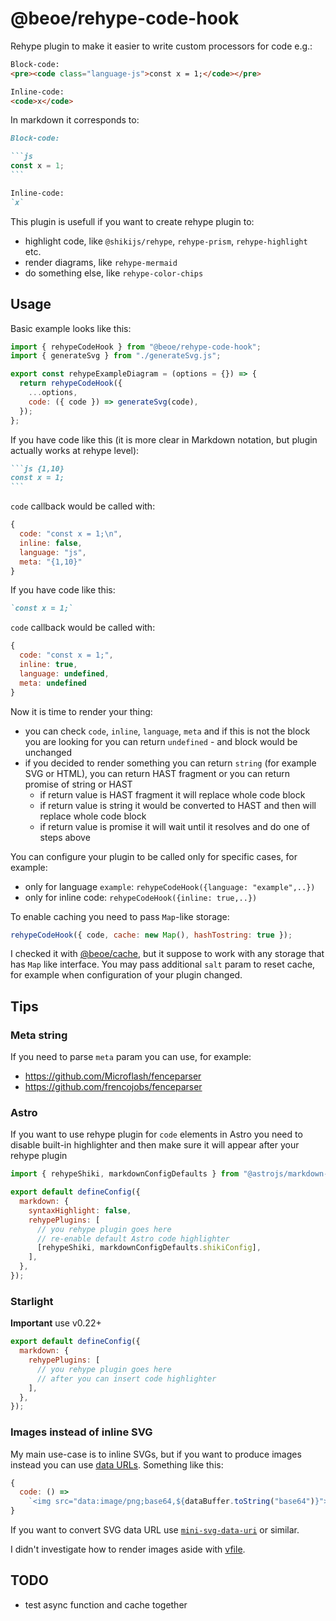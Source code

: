 # @beoe/rehype-code-hook

Rehype plugin to make it easier to write custom processors for code e.g.:

```html
Block-code:
<pre><code class="language-js">const x = 1;</code></pre>

Inline-code:
<code>x</code>
```

In markdown it corresponds to:

````md
Block-code:

```js
const x = 1;
```

Inline-code:
`x`
````

This plugin is usefull if you want to create rehype plugin to:

- highlight code, like `@shikijs/rehype`, `rehype-prism`, `rehype-highlight` etc.
- render diagrams, like `rehype-mermaid`
- do something else, like `rehype-color-chips`

## Usage

Basic example looks like this:

```js
import { rehypeCodeHook } from "@beoe/rehype-code-hook";
import { generateSvg } from "./generateSvg.js";

export const rehypeExampleDiagram = (options = {}) => {
  return rehypeCodeHook({
    ...options,
    code: ({ code }) => generateSvg(code),
  });
};
```

If you have code like this (it is more clear in Markdown notation, but plugin actually works at rehype level):

````md
```js {1,10}
const x = 1;
```
````

`code` callback would be called with:

```js
{
  code: "const x = 1;\n",
  inline: false,
  language: "js",
  meta: "{1,10}"
}
```

If you have code like this:

```md
`const x = 1;`
```

`code` callback would be called with:

```js
{
  code: "const x = 1;",
  inline: true,
  language: undefined,
  meta: undefined
}
```

Now it is time to render your thing:

- you can check `code`, `inline`, `language`, `meta` and if this is not the block you are looking for you can return `undefined` - and block would be unchanged
- if you decided to render something you can return `string` (for example SVG or HTML), you can return HAST fragment or you can return promise of string or HAST
  - if return value is HAST fragment it will replace whole code block
  - if return value is string it would be converted to HAST and then will replace whole code block
  - if return value is promise it will wait until it resolves and do one of steps above

You can configure your plugin to be called only for specific cases, for example:

- only for language `example`: `rehypeCodeHook({language: "example",..})`
- only for inline code: `rehypeCodeHook({inline: true,..})`

To enable caching you need to pass `Map`-like storage:

```js
rehypeCodeHook({ code, cache: new Map(), hashTostring: true });
```

I checked it with [@beoe/cache](/packages/cache/), but it suppose to work with any storage that has `Map` like interface. You may pass additional `salt` param to reset cache, for example when configuration of your plugin changed.

## Tips

### Meta string

If you need to parse `meta` param you can use, for example:

- https://github.com/Microflash/fenceparser
- https://github.com/frencojobs/fenceparser

### Astro

If you want to use rehype plugin for `code` elements in Astro you need to disable built-in highlighter and then make sure it will appear after your rehype plugin

```js
import { rehypeShiki, markdownConfigDefaults } from "@astrojs/markdown-remark";

export default defineConfig({
  markdown: {
    syntaxHighlight: false,
    rehypePlugins: [
      // you rehype plugin goes here
      // re-enable default Astro code highlighter
      [rehypeShiki, markdownConfigDefaults.shikiConfig],
    ],
  },
});
```

### Starlight

**Important** use v0.22+

```js
export default defineConfig({
  markdown: {
    rehypePlugins: [
      // you rehype plugin goes here
      // after you can insert code highlighter
    ],
  },
});
```

### Images instead of inline SVG

My main use-case is to inline SVGs, but if you want to produce images instead you can use [data URLs](https://developer.mozilla.org/en-US/docs/Web/HTTP/Basics_of_HTTP/Data_URLs). Something like this:

```js
{
  code: () =>
    `<img src="data:image/png;base64,${dataBuffer.toString("base64")}">`;
}
```

If you want to convert SVG data URL use [`mini-svg-data-uri`](https://www.npmjs.com/package/mini-svg-data-uri) or similar.

I didn't investigate how to render images aside with [vfile](https://github.com/vfile/vfile).

## TODO

- test async function and cache together
